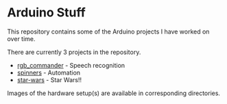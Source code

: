 # Arduino Stuff

This repository contains some of the Arduino projects I have worked on over time.

There are currently 3 projects in the repository.

- [rgb_commander](https://github.com/oniani/arduino-stuff/tree/master/rgb_commander) - Speech recognition
- [spinners](https://github.com/oniani/arduino-stuff/tree/master/spinners) - Automation
- [star-wars](https://github.com/oniani/arduino-stuff/tree/master/star_wars) - Star Wars!!

Images of the hardware setup(s) are available in corresponding directories.
